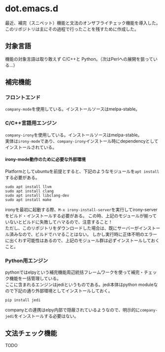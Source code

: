 # dot.emacs.d
最近、補完（スニペット）機能と文法のオンザフライチェック機能を導入した。
このリポジトリは主にその過程で行ったことを残すために作成した。
## 対象言語
機能の対象言語は取り敢えず C/C++と Python。（次はPerlへの展開を狙っている…）
## 補完機能
### フロントエンド
`company-mode`を使用している。インストールソースはmelpa-stable。
### C/C++言語用エンジン
`company-irony`を使用している。インストールソースはmelpa-stable。  
実体は`irony-mode`であり、`company-irony`インストール時にdependencyとしてインストールされている。

#### irony-mode動作のために必要な外部環境
Platformとしてubuntuを前提とすると、下記のようなモジュールを`apt install`する必要がある。
```
sudo apt install llvm
sudo apt install clang
sudo apt install libclang-dev
sudo apt install make
```
ironyを最初に起動する際、`M-x irony-install-server`を実行してirony-serverをビルド・インストールする必要がある。
この時、上記のモジュールが揃っていないとビルドに失敗してハマるので、注意すること！  
ただし、このリポジトリをダウンロードした場合は、既にサーバーがインストール済みなので、ビルドでハマることはない。
しかし実行時に正体不明のエラーに出くわす可能性はあるので、上記のモジュール群は必ずインストールしておくこと。

### Python用エンジン
pythonではelpyという補完機能周辺統括フレームワークを使って補完・チェック機能を一括管理している。  
ここに含まれるエンジンはjediというものである。jedi本体はpython moduleなので下記の通り外部環境としてインストールしておく。
```
pip install jedi
```
companyとの連携はelpy内部で隠蔽されているようなので、明示的に`company-jedi`をインストールする必要はない。
## 文法チェック機能
TODO
